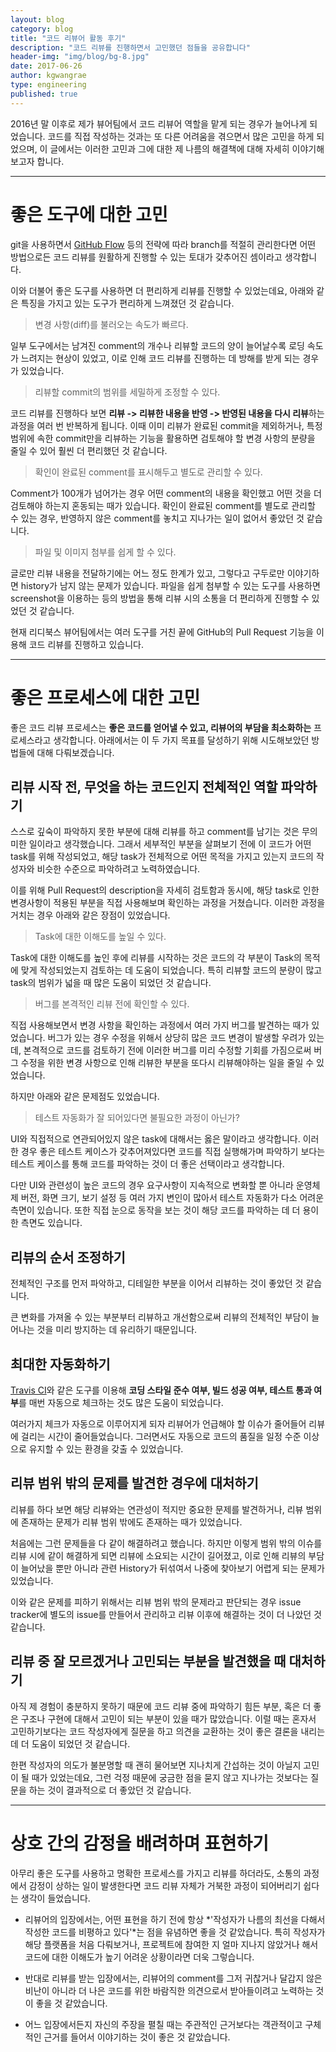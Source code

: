 ```yaml
---
layout: blog
category: blog
title: "코드 리뷰어 활동 후기"
description: "코드 리뷰를 진행하면서 고민했던 점들을 공유합니다"
header-img: "img/blog/bg-8.jpg"
date: 2017-06-26
author: kgwangrae
type: engineering
published: true
---
```


2016년 말 이후로 제가 뷰어팀에서 코드 리뷰어 역할을 맡게 되는 경우가 늘어나게 되었습니다. 코드를 직접 작성하는 것과는 또 다른 어려움을 겪으면서 많은 고민을 하게 되었으며, 이 글에서는 이러한 고민과 그에 대한 제 나름의 해결책에 대해 자세히 이야기해보고자 합니다.

----------------

# 좋은 도구에 대한 고민

git을 사용하면서 [GitHub Flow](https://guides.github.com/introduction/flow) 등의 전략에 따라 branch를 적절히 관리한다면 어떤 방법으로든 코드 리뷰를 원활하게 진행할 수 있는 토대가 갖추어진 셈이라고 생각합니다.

이와 더불어 좋은 도구를 사용하면 더 편리하게 리뷰를 진행할 수 있었는데요, 아래와 같은 특징을 가지고 있는 도구가 편리하게 느껴졌던 것 같습니다.

> 변경 사항(diff)를 불러오는 속도가 빠르다.

일부 도구에서는 남겨진 comment의 개수나 리뷰할 코드의 양이 늘어날수록 로딩 속도가 느려지는 현상이 있었고, 이로 인해 코드 리뷰를 진행하는 데 방해를 받게 되는 경우가 있었습니다.

> 리뷰할 commit의 범위를 세밀하게 조정할 수 있다.

코드 리뷰를 진행하다 보면 **리뷰 -> 리뷰한 내용을 반영 -> 반영된 내용을 다시 리뷰**하는 과정을 여러 번 반복하게 됩니다. 이때 이미 리뷰가 완료된 commit을 제외하거나, 특정 범위에 속한 commit만을 리뷰하는 기능을 활용하면 검토해야 할 변경 사항의 분량을 줄일 수 있어 훨씬 더 편리했던 것 같습니다.

> 확인이 완료된 comment를 표시해두고 별도로 관리할 수 있다.

Comment가 100개가 넘어가는 경우 어떤 comment의 내용을 확인했고 어떤 것을 더 검토해야 하는지 혼동되는 때가 있습니다. 확인이 완료된 comment를 별도로 관리할 수 있는 경우, 반영하지 않은 comment를 놓치고 지나가는 일이 없어서 좋았던 것 같습니다.

> 파일 및 이미지 첨부를 쉽게 할 수 있다.

글로만 리뷰 내용을 전달하기에는 어느 정도 한계가 있고, 그렇다고 구두로만 이야기하면 history가 남지 않는 문제가 있습니다. 파일을 쉽게 첨부할 수 있는 도구를 사용하면 screenshot을 이용하는 등의 방법을 통해 리뷰 시의 소통을 더 편리하게 진행할 수 있었던 것 같습니다.

현재 리디북스 뷰어팀에서는 여러 도구를 거친 끝에 GitHub의 Pull Request 기능을 이용해 코드 리뷰를 진행하고 있습니다.

---------

# 좋은 프로세스에 대한 고민

좋은 코드 리뷰 프로세스는 **좋은 코드를 얻어낼 수 있고, 리뷰어의 부담을 최소화하는** 프로세스라고 생각합니다. 아래에서는 이 두 가지 목표를 달성하기 위해 시도해보았던 방법들에 대해 다뤄보겠습니다.


## 리뷰 시작 전, 무엇을 하는 코드인지 전체적인 역할 파악하기

스스로 깊숙이 파악하지 못한 부분에 대해 리뷰를 하고 comment를 남기는 것은 무의미한 일이라고 생각했습니다. 그래서 세부적인 부분을 살펴보기 전에 이 코드가 어떤 task를 위해 작성되었고, 해당 task가 전체적으로 어떤 목적을 가지고 있는지 코드의 작성자와 비슷한 수준으로 파악하려고 노력하였습니다.

이를 위해 Pull Request의 description을 자세히 검토함과 동시에, 해당 task로 인한 변경사항이 적용된 부분을 직접 사용해보며 확인하는 과정을 거쳤습니다. 이러한 과정을 거치는 경우 아래와 같은 장점이 있었습니다.

> Task에 대한 이해도를 높일 수 있다.

Task에 대한 이해도를 높인 후에 리뷰를 시작하는 것은 코드의 각 부분이 Task의 목적에 맞게 작성되었는지 검토하는 데 도움이 되었습니다. 특히 리뷰할 코드의 분량이 많고 task의 범위가 넓을 때 많은 도움이 되었던 것 같습니다.

> 버그를 본격적인 리뷰 전에 확인할 수 있다.

직접 사용해보면서 변경 사항을 확인하는 과정에서 여러 가지 버그를 발견하는 때가 있었습니다. 버그가 있는 경우 수정을 위해서 상당히 많은 코드 변경이 발생할 우려가 있는데, 본격적으로 코드를 검토하기 전에 이러한 버그를 미리 수정할 기회를 가짐으로써 버그 수정을 위한 변경 사항으로 인해 리뷰한 부분을 또다시 리뷰해야하는 일을 줄일 수 있었습니다.

하지만 아래와 같은 문제점도 있었습니다.

> 테스트 자동화가 잘 되어있다면 불필요한 과정이 아닌가?

UI와 직접적으로 연관되어있지 않은 task에 대해서는 옳은 말이라고 생각합니다. 이러한 경우 좋은 테스트 케이스가 갖추어져있다면 코드를 직접 실행해가며 파악하기 보다는 테스트 케이스를 통해 코드를 파악하는 것이 더 좋은 선택이라고 생각합니다.

다만 UI와 관련성이 높은 코드의 경우 요구사항이 지속적으로 변화할 뿐 아니라 운영체제 버전, 화면 크기, 보기 설정 등 여러 가지 변인이 많아서 테스트 자동화가 다소 어려운 측면이 있습니다. 또한 직접 눈으로 동작을 보는 것이 해당 코드를 파악하는 데 더 용이한 측면도 있습니다.


## 리뷰의 순서 조정하기

전체적인 구조를 먼저 파악하고, 디테일한 부분을 이어서 리뷰하는 것이 좋았던 것 같습니다.

큰 변화를 가져올 수 있는 부분부터 리뷰하고 개선함으로써 리뷰의 전체적인 부담이 늘어나는 것을 미리 방지하는 데 유리하기 때문입니다.


## 최대한 자동화하기

[Travis CI](https://travis-ci.org/)와 같은 도구를 이용해 **코딩 스타일 준수 여부, 빌드 성공 여부, 테스트 통과 여부**를 매번 자동으로 체크하는 것도 많은 도움이 되었습니다.

여러가지 체크가 자동으로 이루어지게 되자 리뷰어가 언급해야 할 이슈가 줄어들어 리뷰에 걸리는 시간이 줄어들었습니다. 그러면서도 자동으로 코드의 품질을 일정 수준 이상으로 유지할 수 있는 환경을 갖출 수 있었습니다.


## 리뷰 범위 밖의 문제를 발견한 경우에 대처하기

리뷰를 하다 보면 해당 리뷰와는 연관성이 적지만 중요한 문제를 발견하거나, 리뷰 범위에 존재하는 문제가 리뷰 범위 밖에도 존재하는 때가 있었습니다.

처음에는 그런 문제들을 다 같이 해결하려고 했습니다. 하지만 이렇게 범위 밖의 이슈를 리뷰 시에 같이 해결하게 되면 리뷰에 소요되는 시간이 길어졌고, 이로 인해 리뷰의 부담이 늘어났을 뿐만 아니라 관련 History가 뒤섞여서 나중에 찾아보기 어렵게 되는 문제가 있었습니다.

이와 같은 문제를 피하기 위해서는 리뷰 범위 밖의 문제라고 판단되는 경우 issue tracker에 별도의 issue를 만들어서 관리하고 리뷰 이후에 해결하는 것이 더 나았던 것 같습니다.


## 리뷰 중 잘 모르겠거나 고민되는 부분을 발견했을 때 대처하기

아직 제 경험이 충분하지 못하기 때문에 코드 리뷰 중에 파악하기 힘든 부분, 혹은 더 좋은 구조나 구현에 대해서 고민이 되는 부분이 있을 때가 많았습니다. 이럴 때는 혼자서 고민하기보다는 코드 작성자에게 질문을 하고 의견을 교환하는 것이 좋은 결론을 내리는 데 더 도움이 되었던 것 같습니다.

한편 작성자의 의도가 불분명할 때 괜히 물어보면 지나치게 간섭하는 것이 아닐지 고민이 될 때가 있었는데요, 그런 걱정 때문에 궁금한 점을 묻지 않고 지나가는 것보다는 질문을 하는 것이 결과적으로 더 좋았던 것 같습니다.

-------

# 상호 간의 감정을 배려하며 표현하기

아무리 좋은 도구를 사용하고 명확한 프로세스를 가지고 리뷰를 하더라도, 소통의 과정에서 감정이 상하는 일이 발생한다면 코드 리뷰 자체가 거북한 과정이 되어버리기 쉽다는 생각이 들었습니다.

- 리뷰어의 입장에서는, 어떤 표현을 하기 전에 항상 *'작성자가 나름의 최선을 다해서 작성한 코드를 비평하고 있다'*는 점을 유념하면 좋을 것 같았습니다. 특히 작성자가 해당 플랫폼을 처음 다뤄보거나, 프로젝트에 참여한 지 얼마 지나지 않았거나 해서 코드에 대한 이해도가 높기 어려운 상황이라면 더욱 그렇습니다.

- 반대로 리뷰를 받는 입장에서는, 리뷰어의 comment를 그저 귀찮거나 달갑지 않은 비난이 아니라 더 나은 코드를 위한 바람직한 의견으로서 받아들이려고 노력하는 것이 좋을 것 같았습니다.

- 어느 입장에서든지 자신의 주장을 펼칠 때는 주관적인 근거보다는 객관적이고 구체적인 근거를 들어서 이야기하는 것이 좋은 것 같았습니다.
